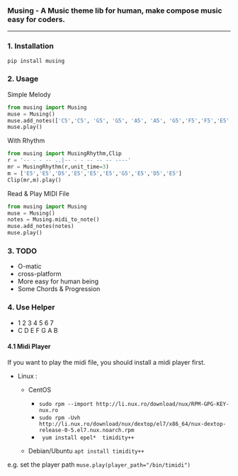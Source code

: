 ### Musing -  A Music theme lib for human,  make  compose music easy for coders.
---

### 1. Installation

```bash
pip install musing
```

### 2. Usage

Simple Melody

```python
from musing import Musing
muse = Musing()
muse.add_notes(['C5','C5', 'G5', 'G5', 'A5', 'A5', 'G5','F5','F5','E5','E5','D5','D5','C5'])
muse.play()
```

With Rhythm

```python
from musing import MusingRhythm,Clip
r = '-- - - -- ..|-- - - -- -- -- ----'
mr = MusingRhythm(r,unit_time=3)
m = ['E5','E5','D5','E5','E5','E5','G5','E5','D5','E5']
Clip(mr,m).play()
```

Read & Play MIDI File

```python
from musing import Musing
muse = Musing()
notes = Musing.midi_to_note()
muse.add_notes(notes)
muse.play()
```

### 3. TODO

- O-matic
- cross-platform
- More easy for human being
- Some Chords & Progression

### 4. Use Helper

- 1 2 3 4 5 6 7
- C D E F G A B

#### 4.1 Midi Player

If you want to play the midi file, you should install a midi player first.

- Linux :
    - CentOS  
        -  `sudo rpm --import http://li.nux.ro/download/nux/RPM-GPG-KEY-nux.ro`
        -  `sudo rpm -Uvh http://li.nux.ro/download/nux/dextop/el7/x86_64/nux-dextop-release-0-5.el7.nux.noarch.rpm`
        - ` yum install epel*  timidity++`

    - Debian/Ubuntu `apt install timidity++`

e.g.  set the player path `muse.play(player_path="/bin/timidi")`